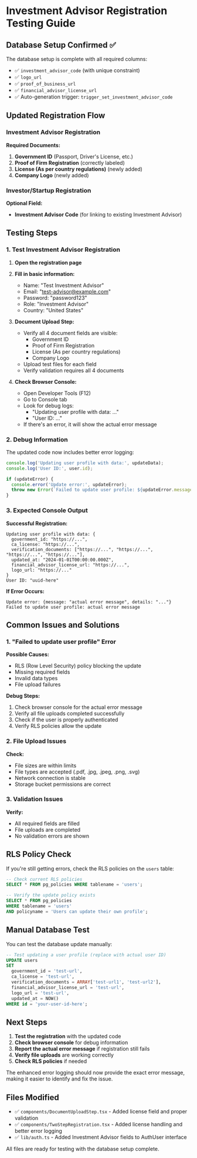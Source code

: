 # Investment Advisor Registration Testing Guide

## Database Setup Confirmed ✅

The database setup is complete with all required columns:
- ✅ `investment_advisor_code` (with unique constraint)
- ✅ `logo_url`
- ✅ `proof_of_business_url`
- ✅ `financial_advisor_license_url`
- ✅ Auto-generation trigger: `trigger_set_investment_advisor_code`

## Updated Registration Flow

### Investment Advisor Registration
**Required Documents:**
1. **Government ID** (Passport, Driver's License, etc.)
2. **Proof of Firm Registration** (correctly labeled)
3. **License (As per country regulations)** (newly added)
4. **Company Logo** (newly added)

### Investor/Startup Registration
**Optional Field:**
- **Investment Advisor Code** (for linking to existing Investment Advisor)

## Testing Steps

### 1. Test Investment Advisor Registration

1. **Open the registration page**
2. **Fill in basic information:**
   - Name: "Test Investment Advisor"
   - Email: "test-advisor@example.com"
   - Password: "password123"
   - Role: "Investment Advisor"
   - Country: "United States"

3. **Document Upload Step:**
   - Verify all 4 document fields are visible:
     - Government ID
     - Proof of Firm Registration
     - License (As per country regulations)
     - Company Logo
   - Upload test files for each field
   - Verify validation requires all 4 documents

4. **Check Browser Console:**
   - Open Developer Tools (F12)
   - Go to Console tab
   - Look for debug logs:
     - "Updating user profile with data: ..."
     - "User ID: ..."
   - If there's an error, it will show the actual error message

### 2. Debug Information

The updated code now includes better error logging:

```typescript
console.log('Updating user profile with data:', updateData);
console.log('User ID:', user.id);

if (updateError) {
  console.error('Update error:', updateError);
  throw new Error(`Failed to update user profile: ${updateError.message}`);
}
```

### 3. Expected Console Output

**Successful Registration:**
```
Updating user profile with data: {
  government_id: "https://...",
  ca_license: "https://...",
  verification_documents: ["https://...", "https://...", "https://...", "https://..."],
  updated_at: "2024-01-01T00:00:00.000Z",
  financial_advisor_license_url: "https://...",
  logo_url: "https://..."
}
User ID: "uuid-here"
```

**If Error Occurs:**
```
Update error: {message: "actual error message", details: "..."}
Failed to update user profile: actual error message
```

## Common Issues and Solutions

### 1. "Failed to update user profile" Error

**Possible Causes:**
- RLS (Row Level Security) policy blocking the update
- Missing required fields
- Invalid data types
- File upload failures

**Debug Steps:**
1. Check browser console for the actual error message
2. Verify all file uploads completed successfully
3. Check if the user is properly authenticated
4. Verify RLS policies allow the update

### 2. File Upload Issues

**Check:**
- File sizes are within limits
- File types are accepted (.pdf, .jpg, .jpeg, .png, .svg)
- Network connection is stable
- Storage bucket permissions are correct

### 3. Validation Issues

**Verify:**
- All required fields are filled
- File uploads are completed
- No validation errors are shown

## RLS Policy Check

If you're still getting errors, check the RLS policies on the `users` table:

```sql
-- Check current RLS policies
SELECT * FROM pg_policies WHERE tablename = 'users';

-- Verify the update policy exists
SELECT * FROM pg_policies 
WHERE tablename = 'users' 
AND policyname = 'Users can update their own profile';
```

## Manual Database Test

You can test the database update manually:

```sql
-- Test updating a user profile (replace with actual user ID)
UPDATE users 
SET 
  government_id = 'test-url',
  ca_license = 'test-url',
  verification_documents = ARRAY['test-url1', 'test-url2'],
  financial_advisor_license_url = 'test-url',
  logo_url = 'test-url',
  updated_at = NOW()
WHERE id = 'your-user-id-here';
```

## Next Steps

1. **Test the registration** with the updated code
2. **Check browser console** for debug information
3. **Report the actual error message** if registration still fails
4. **Verify file uploads** are working correctly
5. **Check RLS policies** if needed

The enhanced error logging should now provide the exact error message, making it easier to identify and fix the issue.

## Files Modified

- ✅ `components/DocumentUploadStep.tsx` - Added license field and proper validation
- ✅ `components/TwoStepRegistration.tsx` - Added license handling and better error logging
- ✅ `lib/auth.ts` - Added Investment Advisor fields to AuthUser interface

All files are ready for testing with the database setup complete.

